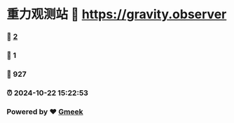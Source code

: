 # 重力观测站 :link: https://gravity.observer 
### :page_facing_up: [2](https://gravity.observer/tag.html) 
### :speech_balloon: 1 
### :hibiscus: 927 
### :alarm_clock: 2024-10-22 15:22:53 
### Powered by :heart: [Gmeek](https://github.com/Meekdai/Gmeek)
